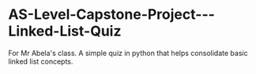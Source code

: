# AS-Level-Capstone-Project---Linked-List-Quiz

For Mr Abela's class. 
A simple quiz in python that helps consolidate basic linked list concepts.
